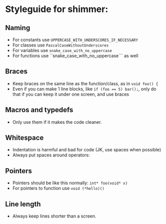 # Styleguide for shimmer:
## Naming
* For constants use ```UPPERCASE_WITH_UNDERSCORES_IF_NECESSARY```
* For classes use ```PascalCaseWithoutUnderscores```
* For variables use ```snake_case_with_no_uppercase```
* For functions use ``snake_case_with_no_uppercase``` as well

## Braces
* Keep braces on the same line as the function/class, as in ```void foo() {```
* Even if you can make 1 line blocks, like ```if (foo == 5) bar();```,
  only do that if you can keep it under one screen, and use braces

## Macros and typedefs
* Only use them if it makes the code cleaner.

## Whitespace
* Indentation is harmful and bad for code (JK, use spaces when possible)
* Always put spaces around operators: 

## Pointers
* Pointers should be like this normally: ```int* foo(void* x)```
* For pointers to function use ```void (*hello)()```

## Line length
* Always keep lines shorter than a screen.
